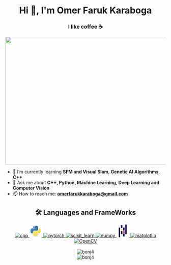 <h1 align="center">Hi 👋, I'm Omer Faruk Karaboga </h1>
<h3 align="center">I like coffee ☕ </h3>
<p align="center">
<img align="center" src="https://github.com/mayankchaudhary26/Cool-Readme-ideas/blob/master/data/productive.gif"/width="800" height="400"> 
  <!--<img src="https://number8.com/wp-content/uploads/2021/01/2021-software-development-salary-trends.png" width="800" height="400">-->
</p>

- 🌱 I’m currently learning **SFM and Visual Slam**, **Genetic AI Algorithms**, **C++**
- 💬 Ask me about **C++, Python,  Machine Learning, Deep Learning and Computer Vision**
- 📫 How to reach me: **omerfarukkaraboga@gmail.com**

<h2 align="center">🛠️ Languages and FrameWorks</h2>
<div align="center">
  <a href="http://www.cplusplus.org/" target="_blank" rel="noreferrer">
  <img src="https://brandslogos.com/wp-content/uploads/images/large/c-logo.png" alt="cpp" width="35" height="40"/>
  </a> <a href="" target="_blank" rel="noreferrer"> 
  </a> <a href="https://www.python.org" target="_blank" rel="noreferrer"> 
  <img src="https://raw.githubusercontent.com/devicons/devicon/master/icons/python/python-original.svg" alt="python" width="40" height="40"/> </a> 
  <a href="https://pytorch.org/" target="_blank" rel="noreferrer">
  <img src="https://www.vectorlogo.zone/logos/pytorch/pytorch-icon.svg" alt="pytorch" width="40" height="40"/> </a> 
  <a href="https://www.tensorflow.org" target="_blank" rel="noreferrer"> 
  <img src="https://upload.wikimedia.org/wikipedia/commons/0/05/Scikit_learn_logo_small.svg" alt="scikit_learn" width="40" height="40"/> </a> 
  <a href="https://numpy.org/" target="_blank" rel="noreferrer"> 
  <img src="https://user-images.githubusercontent.com/67586773/105040771-43887300-5a88-11eb-9f01-bee100b9ef22.png" alt="numpy" width="45" height="45"/> </a> 
  <a href="https://pandas.pydata.org/" target="_blank" rel="noreferrer"> 
  <img src="https://raw.githubusercontent.com/devicons/devicon/2ae2a900d2f041da66e950e4d48052658d850630/icons/pandas/pandas-original.svg" alt="pandas" width="40" height="40"/>
  <a href="https://matplotlib.org/" target="_blank" rel="noreferrer"> 
  <img src="https://upload.wikimedia.org/wikipedia/commons/0/01/Created_with_Matplotlib-logo.svg" alt="matplotlib" width="40" height="40"/> </a> 
  <a href="https://opencv.org/" target="_blank" rel="noreferrer"> 
  <img src="https://upload.wikimedia.org/wikipedia/commons/3/32/OpenCV_Logo_with_text_svg_version.svg" alt="OpenCV" width="40" height="40"/> </a>
</div><br>
<div align="center">
  <img width ="45%" src="https://github-readme-stats.vercel.app/api?username=bonj4&theme=radical&show_icons=true" alt="bonj4" display="block"><br>
  <!--<p align="center"><img align="center" src="https://github-readme-stats.vercel.app/api/top-langs/?username=bonj4&layout=compact&theme=tokyonight" alt="bonj4" display="block"/></p>-->
  <img width ="45%" src="https://github-readme-streak-stats.herokuapp.com/?user=bonj4&theme=radical" alt="bonj4"/>
</div>
